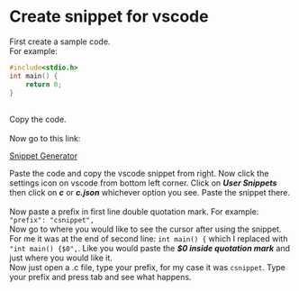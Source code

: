 # Create snippet for vscode

First create a sample code. <br>
For example: <br>

```c
#include<stdio.h>
int main() {
    return 0;
}
```
<br>
Copy the code. <br>
<br>
Now go to this link:

[Snippet Generator](https://snippet-generator.app/)

Paste the code and copy the vscode snippet from right. Now click the settings icon on vscode from bottom left corner. Click on ***User Snippets*** then click on ***c*** or ***c.json*** whichever option you see. Paste the snippet there. <br> <br>
Now paste a prefix in first line double quotation mark. For example: `"prefix": "csnippet",` <br>
Now go to where you would like to see the cursor after using the snippet. For me it was at the end of second line: `int main() {` which I replaced with `"int main() {$0",`. Like you would paste the ***$0 inside quotation mark*** and just where you would like it. <br>
Now just open a .c file, type your prefix, for my case it was `csnippet`. Type your prefix and press tab and see what happens.